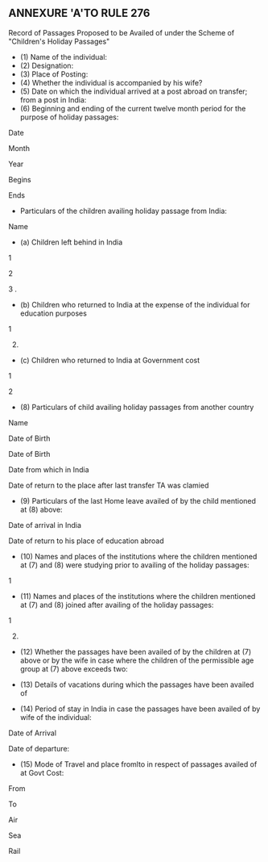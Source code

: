 ## ANNEXURE 'A'TO RULE 276

Record of Passages Proposed to be Availed of under the Scheme of "Children's Holiday Passages"

- (1)   Name of the individual:
- (2)   Designation:
- (3) Place of Posting:
- (4) Whether the individual is accompanied by his wife?
- (5) Date on which the individual arrived at a post abroad on transfer; from a post in India:
- (6)   Beginning and ending of the current twelve month period for the purpose of holiday passages:

Date

Month

Year

Begins

Ends

- Particulars of the children availing holiday passage from India:

Name

- (a) Children left behind in India

1

2

3 .

- (b) Children who returned to India at the expense of the individual for education purposes

1

2.

- (c)   Children who returned to India at Government cost

1

2

- (8) Particulars of child availing holiday passages from another country

Name

Date of Birth

Date of Birth

Date from which in India

Date of return to the place after last transfer TA was clamied

- (9) Particulars of the last Home leave availed of by the child mentioned at (8) above:

Date of arrival in India

Date of return to his place of education abroad

- (10) Names and places of the institutions where the children mentioned at (7) and (8) were studying prior to availing of the holiday passages:

1

- (11)   Names and places of the institutions where the children mentioned at (7) and (8) joined after availing of the holiday passages:

1

2.

- (12) Whether the passages have been availed of by the children at (7) above or by the wife in case where the children of the permissible age group at (7) above exceeds two:

- (13) Details of vacations during which the passages have been availed of

- (14) Period of stay in India in case the passages have been availed of by wife of the individual:

Date of Arrival

Date of departure:

- (15) Mode of Travel and place fromlto in respect of passages availed of at Govt Cost:

From

To

Air

Sea

Rail
